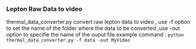 

### Lepton Raw Data to video 
thermal_data_converter.py convert raw lepton data to video , use -f option to set the name of the folder 
where the data to be converted ,use -out option to specifie the name of the ouput file 
example command : 
`python thermal_data_converter.py -f data -out MyVideo`